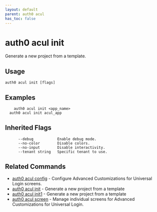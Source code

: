 ```yaml
---
layout: default
parent: auth0 acul
has_toc: false
---
```

# auth0 acul init

Generate a new project from a template.

## Usage
```
auth0 acul init [flags]
```

## Examples

```
	auth0 acul init <app_name>
  auth0 acul init acul_app
```




## Inherited Flags

```
      --debug           Enable debug mode.
      --no-color        Disable colors.
      --no-input        Disable interactivity.
      --tenant string   Specific tenant to use.
```


## Related Commands

- [auth0 acul config](auth0_acul_config.md) - Configure Advanced Customizations for Universal Login screens.
- [auth0 acul init](auth0_acul_init.md) - Generate a new project from a template
- [auth0 acul init1](auth0_acul_init1.md) - Generate a new project from a template
- [auth0 acul screen](auth0_acul_screen.md) - Manage individual screens for Advanced Customizations for Universal Login.



